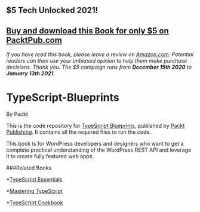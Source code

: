 ## $5 Tech Unlocked 2021!
[Buy and download this Book for only $5 on PacktPub.com](https://www.packtpub.com/product/typescript-blueprints/9781785887017)
-----
*If you have read this book, please leave a review on [Amazon.com](https://www.amazon.com/gp/product/1785887017).     Potential readers can then use your unbiased opinion to help them make purchase decisions. Thank you. The $5 campaign         runs from __December 15th 2020__ to __January 13th 2021.__*

# TypeScript-Blueprints
By Packt

This is the code repository for [TypeScript Blueprints](https://www.packtpub.com/application-development/typescript-blueprints), published by [Packt Publishing](https://www.packtpub.com/). It contains all the required files to run the code.

This book is for WordPress developers and designers who want to get a complete practical understanding of the WordPress REST API and leverage it to create fully featured web apps.

###Related Books

*[TypeScript Essentials](https://www.packtpub.com/web-development/typescript-essentials?utm_source=github&utm_medium=repository&utm_campaign=9781783985760)

*[Mastering TypeScript](https://www.packtpub.com/web-development/mastering-typescript?utm_source=github&utm_medium=repository&utm_campaign=9781784399665)

*[TypeScript Cookbook](https://www.packtpub.com/web-development/typescript-cookbook?utm_source=github&utm_medium=repository&utm_campaign=9781782175612)

